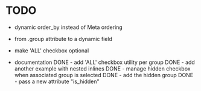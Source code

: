 TODO
====

  - dynamic order_by instead of Meta ordering
  - from .group attribute to a dynamic field

  - make 'ALL' checkbox optional
  - documentation
  DONE - add 'ALL' checkbox utility per group
  DONE - add another example with nested inlines
  DONE - manage hidden checkbox when associated group is selected
  DONE - add the hidden group
  DONE - pass a new attribute "is_hidden"
